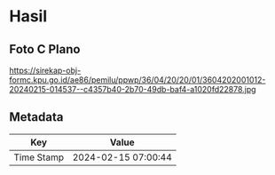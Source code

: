 # Hasil

## Foto C Plano

https://sirekap-obj-formc.kpu.go.id/ae86/pemilu/ppwp/36/04/20/20/01/3604202001012-20240215-014537--c4357b40-2b70-49db-baf4-a1020fd22878.jpg


## Metadata

| Key        | Value               |
| ---------- | ------------------- |
| Time Stamp | 2024-02-15 07:00:44 |



